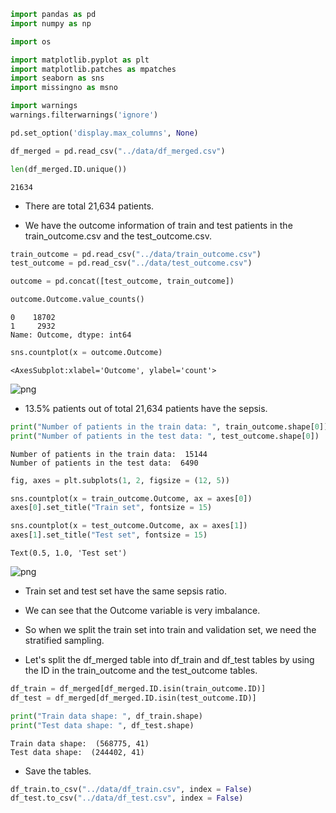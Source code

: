 ```python
import pandas as pd 
import numpy as np 

import os

import matplotlib.pyplot as plt 
import matplotlib.patches as mpatches
import seaborn as sns 
import missingno as msno 
```


```python
import warnings
warnings.filterwarnings('ignore')
```


```python
pd.set_option('display.max_columns', None)
```


```python
df_merged = pd.read_csv("../data/df_merged.csv")
```


```python
len(df_merged.ID.unique())
```




    21634



- There are total 21,634 patients.

- We have the outcome information of train and test patients in the train_outcome.csv and the test_outcome.csv.


```python
train_outcome = pd.read_csv("../data/train_outcome.csv")
test_outcome = pd.read_csv("../data/test_outcome.csv")
```


```python
outcome = pd.concat([test_outcome, train_outcome])
```


```python
outcome.Outcome.value_counts()
```




    0    18702
    1     2932
    Name: Outcome, dtype: int64




```python
sns.countplot(x = outcome.Outcome)
```




    <AxesSubplot:xlabel='Outcome', ylabel='count'>




    
![png](2.1.EDA_outcome_files/2.1.EDA_outcome_10_1.png)
    


- 13.5% patients out of total 21,634 patients have the sepsis.


```python
print("Number of patients in the train data: ", train_outcome.shape[0])
print("Number of patients in the test data: ", test_outcome.shape[0])
```

    Number of patients in the train data:  15144
    Number of patients in the test data:  6490



```python
fig, axes = plt.subplots(1, 2, figsize = (12, 5))

sns.countplot(x = train_outcome.Outcome, ax = axes[0])
axes[0].set_title("Train set", fontsize = 15)

sns.countplot(x = test_outcome.Outcome, ax = axes[1])
axes[1].set_title("Test set", fontsize = 15)
```




    Text(0.5, 1.0, 'Test set')




    
![png](2.1.EDA_outcome_files/2.1.EDA_outcome_13_1.png)
    


- Train set and test set have the same sepsis ratio.
- We can see that the Outcome variable is very imbalance.
- So when we split the train set into train and validation set, we need the stratified sampling.

- Let's split the df_merged table into df_train and df_test tables by using the ID in the train_outcome and the test_outcome tables.


```python
df_train = df_merged[df_merged.ID.isin(train_outcome.ID)]
df_test = df_merged[df_merged.ID.isin(test_outcome.ID)]
```


```python
print("Train data shape: ", df_train.shape)
print("Test data shape: ", df_test.shape)
```

    Train data shape:  (568775, 41)
    Test data shape:  (244402, 41)


- Save the tables.


```python
df_train.to_csv("../data/df_train.csv", index = False)
df_test.to_csv("../data/df_test.csv", index = False)
```
